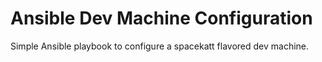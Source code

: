 # Ansible Dev Machine Configuration

Simple Ansible playbook to configure a spacekatt flavored dev machine.
